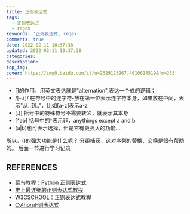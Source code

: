 ```yaml
---
title: 正则表达式
tags:
  - 正则表达式
  - regex
keywords: '正则表达式, regex'
comments: true
date: 2022-02-11 10:37:38
updated: 2022-02-11 10:37:38
categories:
description:
top_img:
cover: https://img0.baidu.com/it/u=2629123967,4010624519&fm=253
---
```



- []的作用，用英文表达就是"alternation",表达一个或的逻辑；
- /[-.(]/ 在符号中的连字符-放在第一位表示连字符本身，如果放在中间，表示"从..到.."，比如[a-z]表示a-z
- [.)] 括号中的特殊符号不需要转义，就表示其本身
- [^ab] 括号中的^表示非，anythings except a and b
- (a|b)也可表示选择，但是它有更强大的功能....

所以，()的强大功能是什么呢？ 分组捕获，这对序列的替换、交换是很有帮助的。 后面一节进行学习记录






## REFERENCES

- [菜鸟教程：Python 正则表达式](https://www.runoob.com/python/python-reg-expressions.html)
- [史上最详细的正则表达式教程](https://blog.csdn.net/qq_41333582/article/details/82177868)
- [W3CSCHOOL：正则表达式教程](http://home.ustc.edu.cn/~xie1993/regexp/regexp-intro.html)
- [Cython正则表达式](https://github.com/mrabarnett/mrab-regex)





